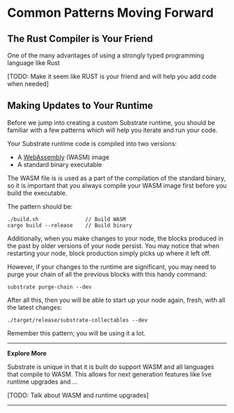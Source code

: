 Common Patterns Moving Forward
===

## The Rust Compiler is Your Friend

One of the many advantages of using a strongly typed programming language like Rust

[TODO: Make it seem like RUST is your friend and will help you add code when needed]

## Making Updates to Your Runtime

Before we jump into creating a custom Substrate runtime, you should be familiar with a few patterns which will help you iterate and run your code.

Your Substrate runtime code is compiled into two versions:

 - A [WebAssembly](https://webassembly.org/) (WASM) image
 - A standard binary executable

The WASM file is is used as a part of the compilation of the standard binary, so it is important that you always compile your WASM image first before you build the executable.

The pattern should be:

```
./build.sh               // Build WASM
cargo build --release    // Build binary
```

Additionally, when you make changes to your node, the blocks produced in the past by older versions of your node persist. You may notice that when restarting your node, block production simply picks up where it left off.

However, if your changes to the runtime are significant, you may need to purge your chain of all the previous blocks with this handy command:

```
substrate purge-chain --dev
```

After all this, then you will be able to start up your node again, fresh, with all the latest changes:

```
./target/release/substrate-collectables --dev
```

Remember this pattern; you will be using it a lot.

---
**Explore More**

Substrate is unique in that it is built do support WASM and all languages that compile to WASM. This allows for next generation features like live runtime upgrades and ...

[TODO: Talk about WASM and runtime upgrades]

---